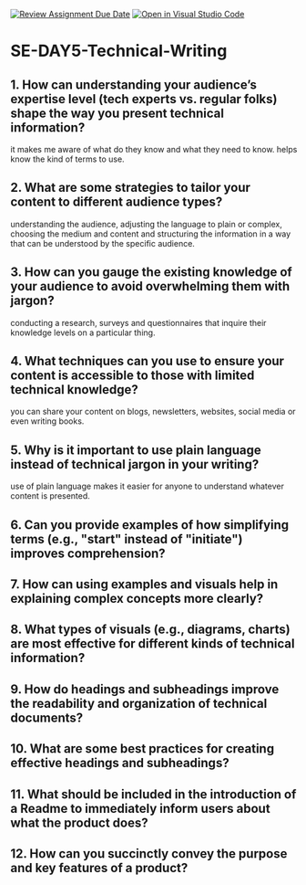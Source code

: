 [![Review Assignment Due Date](https://classroom.github.com/assets/deadline-readme-button-22041afd0340ce965d47ae6ef1cefeee28c7c493a6346c4f15d667ab976d596c.svg)](https://classroom.github.com/a/zsAR-pyY)
[![Open in Visual Studio Code](https://classroom.github.com/assets/open-in-vscode-2e0aaae1b6195c2367325f4f02e2d04e9abb55f0b24a779b69b11b9e10269abc.svg)](https://classroom.github.com/online_ide?assignment_repo_id=16132739&assignment_repo_type=AssignmentRepo)
# SE-DAY5-Technical-Writing
## 1. How can understanding your audience’s expertise level (tech experts vs. regular folks) shape the way you present technical information?
it makes me aware of what do they know and what they need to know. helps know the kind of terms to use.
## 2. What are some strategies to tailor your content to different audience types?
understanding the audience, adjusting the language to plain or complex, choosing the medium and content and structuring the information in a way that can be understood by the specific audience.
## 3. How can you gauge the existing knowledge of your audience to avoid overwhelming them with jargon?
conducting a research, surveys and questionnaires that inquire their knowledge levels on a particular thing.
## 4. What techniques can you use to ensure your content is accessible to those with limited technical knowledge?
you can share your content on blogs, newsletters, websites, social media or even writing books.
## 5. Why is it important to use plain language instead of technical jargon in your writing?
use of plain language makes it easier for anyone to understand whatever content is presented.
## 6. Can you provide examples of how simplifying terms (e.g., "start" instead of "initiate") improves comprehension?
## 7. How can using examples and visuals help in explaining complex concepts more clearly?
## 8. What types of visuals (e.g., diagrams, charts) are most effective for different kinds of technical information?
## 9. How do headings and subheadings improve the readability and organization of technical documents?
## 10. What are some best practices for creating effective headings and subheadings?
## 11. What should be included in the introduction of a Readme to immediately inform users about what the product does?
## 12. How can you succinctly convey the purpose and key features of a product?
